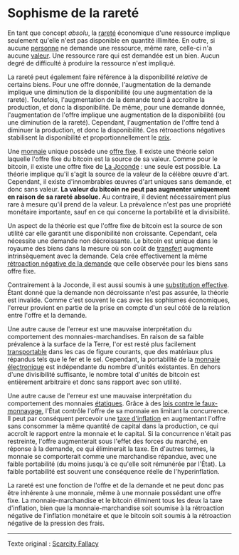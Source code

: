 Sophisme de la rareté
=====================

En tant que concept *absolu*, la [rareté](https://fr.wikipedia.org/wiki/Raret%C3%A9) économique d'une ressource implique seulement qu'elle n'est pas disponible en quantité illimitée. En outre, si aucune [personne](ch101-glossary.md#personne) ne demande une ressource, même rare, celle-ci n'a aucune [valeur](ch101-glossary.md#valeur). Une ressource rare qui est demandée est un bien. Aucun degré de difficulté à produire la ressource n'est impliqué.

La rareté peut également faire référence à la disponibilité *relative* de certains biens. Pour une offre donnée, l'augmentation de la demande implique une diminution de la disponibilité (ou une augmentation de la rareté). Toutefois, l'augmentation de la demande tend à accroître la production, et donc la disponibilité. De même, pour une demande donnée, l'augmentation de l'offre implique une augmentation de la disponibilité (ou une diminution de la rareté). Cependant, l'augmentation de l'offre tend à diminuer la production, et donc la disponibilité. Ces rétroactions négatives stabilisent la disponibilité et proportionnellement le [prix](ch101-glossary.md#prix).

Une [monnaie](ch101-glossary.md#monnaie) unique possède une [offre fixe](ch013-inflation-principle.md). Il existe une théorie selon laquelle l'offre fixe du bitcoin est la source de sa valeur. Comme pour le bitcoin, il existe une offre fixe de [La Joconde](https://fr.wikipedia.org/wiki/La_Joconde) : une seule est possible. La théorie implique qu'il s'agit la source de la valeur de la célèbre œuvre d'art. Cependant, il existe d'innombrables œuvres d'art uniques sans demande, et donc sans valeur. **La valeur du bitcoin ne peut pas augmenter uniquement en raison de sa rareté absolue.** Au contraire, il devient nécessairement plus rare à mesure qu'il prend de la valeur. La prévalence n'est pas une propriété monétaire importante, sauf en ce qui concerne la portabilité et la divisibilité.

Un aspect de la théorie est que l'offre fixe de bitcoin est la source de son utilité car elle garantit une disponibilité non croissante. Cependant, cela nécessite une demande non décroissante. Le bitcoin est unique dans le royaume des biens dans la mesure où son coût de [transfert](ch101-glossary.md#transfert) augmente intrinsèquement avec la demande. Cela crée effectivement la même [rétroaction négative de la demande](ch030-stability-property.md) que celle observée pour les biens sans offre fixe.

Contrairement à la Joconde, il est aussi soumis à une [substitution effective](ch026-substitution-principle.md). Étant donné que la demande non décroissante n'est pas assurée, la théorie est invalide. Comme c'est souvent le cas avec les sophismes économiques, l'erreur provient en partie de la prise en compte d'un seul côté de la relation entre l'offre et la demande.

Une autre cause de l'erreur est une mauvaise interprétation du comportement des monnaies-marchandises. En raison de sa faible prévalence à la surface de la Terre, l'or est resté plus facilement [transportable](https://en.m.wikipedia.org/wiki/Money#Properties) dans les cas de figure courants, que des matériaux plus répandus tels que le fer et le sel. Cependant, la portabilité de la [monnaie électronique](ch005-money-taxonomy.md) est indépendante du nombre d'unités existantes. En dehors d'une divisibilité suffisante, le nombre total d'unités de bitcoin est entièrement arbitraire et donc sans rapport avec son utilité.

Une autre cause de l'erreur est une mauvaise interprétation du comportement des monnaies [étatiques](ch101-glossary.md#état). Grâce à des [lois contre le faux-monnayage](https://fr.wikipedia.org/wiki/Faux-monnayage), l'État contrôle l'offre de sa monnaie en limitant la concurrence. Il peut par conséquent percevoir une [taxe d'inflation](https://fr.wikipedia.org/wiki/Seigneuriage) en augmentant l'offre sans consommer la même quantité de capital dans la production, ce qui accroît le rapport entre la monnaie et le capital. Si la concurrence n'était pas restreinte, l'offre augmenterait sous l'effet des forces du marché, en réponse à la demande, ce qui éliminerait la taxe. En d'autres termes, la monnaie se comporterait comme une marchandise répandue, avec une faible portabilité (du moins jusqu'à ce qu'elle soit rémunérée par l'État). La faible portabilité est souvent une conséquence réelle de l'hyperinflation.

La rareté est une fonction de l'offre et de la demande et ne peut donc pas être inhérente à une monnaie, même à une monnaie possédant une offre fixe. La monnaie-marchandise et le bitcoin éliminent tous les deux la taxe d'inflation, bien que la monnaie-marchandise soit soumise à la rétroaction négative de l'inflation monétaire et que le bitcoin soit soumis à la rétroaction négative de la pression des frais.

---

Texte original : [Scarcity Fallacy](https://github.com/libbitcoin/libbitcoin-system/wiki/Scarcity-Fallacy)